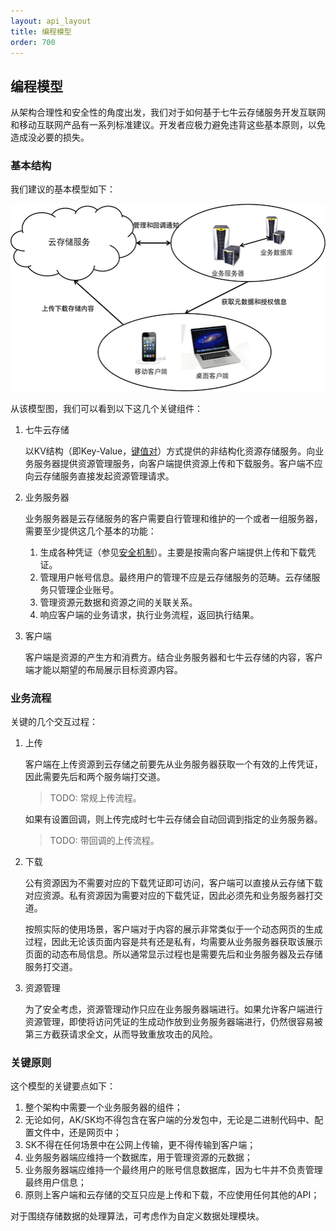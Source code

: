 ```yaml
---
layout: api_layout
title: 编程模型
order: 700
---
```

<a name="programming-model"></a>
## 编程模型

从架构合理性和安全性的角度出发，我们对于如何基于七牛云存储服务开发互联网和移动互联网产品有一系列标准建议。开发者应极力避免违背这些基本原则，以免造成没必要的损失。

<a name="basic-structure"></a>
### 基本结构

我们建议的基本模型如下：

<img src="images/programming-model.png"></img>

从该模型图，我们可以看到以下这几个关键组件：

1. 七牛云存储

	以KV结构（即Key-Value，[键值对](http://kb.qiniu.com/xxx)）方式提供的非结构化资源存储服务。向业务服务器提供资源管理服务，向客户端提供资源上传和下载服务。客户端不应向云存储服务直接发起资源管理请求。

1. 业务服务器

	业务服务器是云存储服务的客户需要自行管理和维护的一个或者一组服务器，需要至少提供这几个基本的功能：
	1. 生成各种凭证（参见[安全机制]()）。主要是按需向客户端提供上传和下载凭证。
	1. 管理用户帐号信息。最终用户的管理不应是云存储服务的范畴。云存储服务只管理企业账号。
	1. 管理资源元数据和资源之间的关联关系。
	1. 响应客户端的业务请求，执行业务流程，返回执行结果。
	
1. 客户端

	客户端是资源的产生方和消费方。结合业务服务器和七牛云存储的内容，客户端才能以期望的布局展示目标资源内容。

<a name="workflow"></a>
### 业务流程

关键的几个交互过程：

1. 上传

	客户端在上传资源到云存储之前要先从业务服务器获取一个有效的上传凭证，因此需要先后和两个服务端打交道。
	
	> TODO: 常规上传流程。
	
	如果有设置回调，则上传完成时七牛云存储会自动回调到指定的业务服务器。

	> TODO: 带回调的上传流程。

1. 下载

	公有资源因为不需要对应的下载凭证即可访问，客户端可以直接从云存储下载对应资源。私有资源因为需要对应的下载凭证，因此必须先和业务服务器打交道。
	
	按照实际的使用场景，客户端对于内容的展示非常类似于一个动态网页的生成过程，因此无论该页面内容是共有还是私有，均需要从业务服务器获取该展示页面的动态布局信息。所以通常显示过程也是需要先后和业务服务器及云存储服务打交道。

1. 资源管理

	为了安全考虑，资源管理动作只应在业务服务器端进行。如果允许客户端进行资源管理，即使将访问凭证的生成动作放到业务服务器端进行，仍然很容易被第三方截获请求全文，从而导致重放攻击的风险。

### 关键原则

这个模型的关键要点如下：

1. 整个架构中需要一个业务服务器的组件；
1. 无论如何，AK/SK均不得包含在客户端的分发包中，无论是二进制代码中、配置文件中，还是网页中；
1. SK不得在任何场景中在公网上传输，更不得传输到客户端；
1. 业务服务器端应维持一个数据库，用于管理资源的元数据；
1. 业务服务器端应维持一个最终用户的账号信息数据库，因为七牛并不负责管理最终用户信息；
1. 原则上客户端和云存储的交互只应是上传和下载，不应使用任何其他的API；

对于围绕存储数据的处理算法，可考虑作为自定义数据处理模块。
